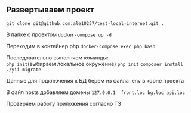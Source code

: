 Развертываем проект
------

`git clone git@github.com:ale10257/test-local-internet.git .`

В папке с проектом `docker-compose up -d` 

Переходим в контейнер php
`docker-compose exec php bash` 

Последовательно выполняем команды:  
`php init`(выбираем локальное окружение) `php init` `composer install`  `./yii migrate`

Данные для подключения к БД берем из файла .env в корне проекта

В файл hosts добавляем домены `127.0.0.1  front.loc bg.loc api.loc`

Проверяем работу приложения согласно ТЗ

